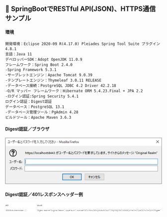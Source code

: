 ﻿## :leaves: SpringBootでRESTful API(JSON)、HTTPS通信サンプル

#### 環境
```
開発環境：Eclipse 2020-09 R(4.17.0) Pleiades Spring Tool Suite プラグイン 4.8.1
言語：Java 11
デベロッパーSDK：Adopt OpenJDK 11.0.9
フレームワーク：Spring Boot 2.4.0
-Spring Framework 5.3.1
-サーブレットエンジン：Apache Tomcat 9.0.39
-テンプレートエンジン：Thymeleaf 3.0.11 RELEASE
-データベース接続：PostgreSQL JDBC 4.2 Driver 42.2.18
-O/R マッパー フレームワーク：Hibernate ORM 5.4.23.Final + JPA 2.2
-ログイン認証:Spring Security 5.4.1  
ログイン認証：Digest認証
データベース：PostgreSQL 13.1
-データベース管理ツール：PgAdmin 4.28
ビルドツール：Apache Maven 3.6.3
```

#### Digest認証／ブラウザ  
![Img](ReadmeImg.png)

#### Digest認証／401レスポンスヘッダー例  
![Img2](ReadmeImg2.png)